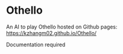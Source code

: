 # Othello
An AI to play Othello hosted on Github pages: https://kzhangm02.github.io/Othello/

Documentation required
